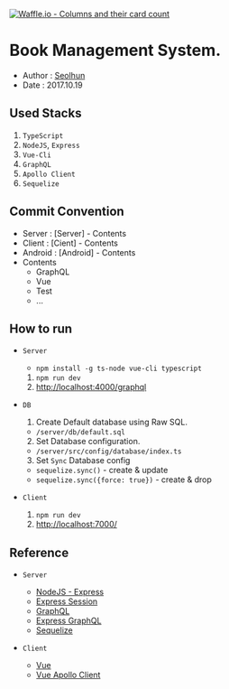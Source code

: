 [![Waffle.io - Columns and their card count](https://badge.waffle.io/Seolhun/vue-type-graphql-example.png?columns=all)](https://waffle.io/Seolhun/vue-type-graphql-example?utm_source=badge)
# Book Management System.
- Author : [Seolhun](https://github.com/Seolhun)
- Date : 2017.10.19

## Used Stacks
1. `TypeScript`
2. `NodeJS`, `Express`
3. `Vue-Cli`
4. `GraphQL`
6. `Apollo Client`
7. `Sequelize`

## Commit Convention
- Server : [Server] - Contents
- Client : [Cient] - Contents
- Android : [Android] - Contents
- Contents
  - GraphQL
  - Vue
  - Test
  - ...

## How to run
- `Server`
  - `npm install -g ts-node vue-cli typescript`
  1. `npm run dev`
  2. [http://localhost:4000/graphql](http://localhost:4000/graphql)

- `DB`
  1. Create Default database using Raw SQL.
    - `/server/db/default.sql`
  2. Set Database configuration.
    - `/server/src/config/database/index.ts`
  3. Set `Sync` Database config
    - `sequelize.sync()` - create & update
    - `sequelize.sync({force: true})` - create & drop

- `Client`
  1. `npm run dev`
  2. [http://localhost:7000/](http://localhost:7000/)

## Reference
- `Server`
  - [NodeJS - Express](http://expressjs.com/)
  - [Express Session](https://github.com/expressjs/session#options)
  - [GraphQL](http://graphql.org/learn/)
  - [Express GraphQL](https://github.com/graphql/express-graphql)
  - [Sequelize](http://docs.sequelizejs.com/)
  
- `Client`
  - [Vue](https://vuejs.org/)
  - [Vue Apollo Client](https://github.com/akryum/vue-apollo)
